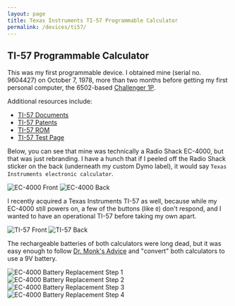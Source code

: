 ```yaml
---
layout: page
title: Texas Instruments TI-57 Programmable Calculator
permalink: /devices/ti57/
---
```


TI-57 Programmable Calculator
-----------------------------

This was my first programmable device.  I obtained mine (serial no. 9604427) on October 7, 1978, more than
two months before getting my first personal computer, the 6502-based [Challenger 1P](/devices/c1p/).

Additional resources include:

- [TI-57 Documents](docs/)
- [TI-57 Patents](patents/)
- [TI-57 ROM](rom/)
- [TI-57 Test Page](machine/)

Below, you can see that mine was technically a Radio Shack EC-4000, but that was just rebranding.  I have a
hunch that if I peeled off the Radio Shack sticker on the back (underneath my custom Dymo label), it would say
`Texas Instruments electronic calculator`.

![EC-4000 Front](images/EC-4000-Front.jpg)
![EC-4000 Back](images/EC-4000-Back.jpg)

I recently acquired a Texas Instruments TI-57 as well, because while my EC-4000 still powers on, a few of the buttons
(like `0`) don't respond, and I wanted to have an operational TI-57 before taking my own apart.

![TI-57 Front](images/TI-57-Front.jpg)
![TI-57 Back](images/TI-57-Back.jpg)

The rechargeable batteries of both calculators were long dead, but it was easy enough to follow
[Dr. Monk's Advice](http://www.doctormonk.com/2014/06/ti-programmable-57-calculator-battery.html)
and "convert" both calculators to use a 9V battery.

![EC-4000 Battery Replacement Step 1](images/EC-4000-Battery1.jpg)
![EC-4000 Battery Replacement Step 2](images/EC-4000-Battery2.jpg)
![EC-4000 Battery Replacement Step 3](images/EC-4000-Battery3.jpg)
![EC-4000 Battery Replacement Step 4](images/EC-4000-Battery4.jpg)
